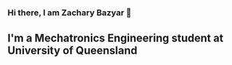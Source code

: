 ### Hi there, I am Zachary Bazyar 👋

## I'm a Mechatronics Engineering student at University of Queensland
<!--
**Ozzigzach/Ozzigzach** is a ✨ _special_ ✨ repository because its `README.md` (this file) appears on your GitHub profile.

# 📫 How to reach me: email: zachbazyar@gmail.com

